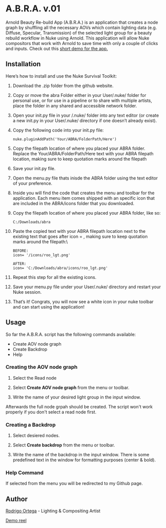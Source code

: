 # A.B.R.A. v.01
Arnold Beauty Re-build App (A.B.R.A.) is an application that creates a node graph by shuffling all the necessary AOVs which contain lighting data (e.g. Diffuse, Specular, Transmission) of the selected light group for a beauty rebuild workflow in Nuke using Arnold. This application will allow Nuke compositors that work with Arnold to save time with only a couple of clicks and inputs. Check out this [short demo for the app.](https://vimeo.com/roo3d/abra)

## Installation
Here’s how to install and use the Nuke Survival Toolkit:

1. Download the .zip folder from the github website.

2. Copy or move the abra Folder either in your User/.nuke/ folder for personal use, or for use in a pipeline or to share with multiple artists, place the folder in any shared and accessible network folder.

3. Open your init.py file in your /.nuke/ folder into any text editor (or create a new init.py in your User/.nuke/ directory if one doesn’t already exist).

4. Copy the following code into your init.py file:

    ```
   nuke.pluginAddPath('Your/ABRA/FolderPath/Here')
   ```

6. Copy the filepath location of where you placed your ABRA folder. Replace the Your/ABRA/FolderPath/Here text with your ABRA filepath location, making sure to keep quotation marks around the filepath

7. Save your init.py file.

8. Open the menu.py file thats inisde the ABRA folder using the text editor of your preference.

9. Inside you will find the code that creates the menu and toolbar for the application. Each menu item comes shipped with an specific icon that are included in the ABRA/icons folder that you downloaded.

10. Copy the filepath location of where you placed your ABRA folder, like so:

     ```
    C:/Downloads/abra
12. Paste the copied text with your ABRA filepath location next to the existing text that goes after icon = , making sure to keep quotation marks around the filepath:\

     ```
    BEFORE:
    icon= '/icons/roo_lgt.png'

    AFTER:
    icon= 'C:/Downloads/abra/icons/roo_lgt.png'
14. Repeat this step for all the existing icons.

15. Save your menu.py file under your User/.nuke/ directory and restart your Nuke session.

16. That’s it! Congrats, you will now see a white icon in your nuke toolbar and can start using the application!
    



## Usage
So far the A.B.R.A. script has the following commands available:

+ Create AOV node graph
+ Create Backdrop
+ Help

### **Creating the AOV node graph**

1. Select the Read node

2. Select **Create AOV node graph** from the menu or toolbar.

3. Write the name of your desired light group in the input window.

Afterwards the full node grpah should be created. The script won't work properly if you don't select a read node first.

### **Creating a Backdrop**

1. Select desiered nodes.

2. Select **Create backdrop** from the menu or toolbar.

3. Write the name of the backdrop in the input window. There is some predefined text in the window for formatting purposes (center & bold).

### **Help Command**
If selected from the menu you will be redirected to my Github page.

## Author
[Rodrigo Ortega](https://www.linkedin.com/in/roo3dcg/) - Lighting & Compositing Artist

[Demo reel](https://vimeo.com/roo3d/lgtdemoreel)

